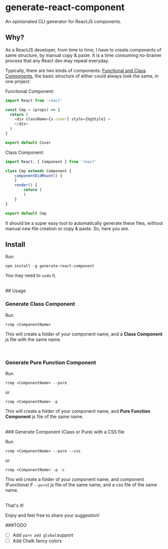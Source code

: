 # generate-react-component

An opinionated CLI generator for ReactJS components.
<br>

## Why?

As a ReactJS developer, from time to time, I have to create components of same structure, by manual copy & paste. It is a time consuming no-brainer process that any React dev may repeat everyday. 

Typically, there are two kinds of components: [Functional and Class Components](https://facebook.github.io/react/docs/components-and-props.html#functional-and-class-components), the basic structure of either could always look the same, in one project:

Functional Component:

```javascript
import React from 'react'

const Cmp = (props) => {
  return (
    <div className={s.cover} style={bgStyle} >
    </div>
  )
}

export default Cover
```  

Class Component:

```javascript
import React, { Component } from 'react'

class Cmp extends Component {
    componentDidMount() {
    }
    render() {
        return (
        )
    }
}

export default Cmp  
```

It should be a super easy tool to automatically generate these files, without manual new file creation or copy & paste. So, here you are.
<br>

## Install

Run

```npm install -g generate-react-component```

You may need to ```sudo``` it.

<br>
## Usage

### Generate Class Component

Run

```rcmp <ComponentName>```

This will create a folder of your component name, and a **Class Component** js file with the same name.

<br>

### Generate Pure Function Component

Run

```rcmp <ComponentName> --pure```

or

```rcmp <ComponentName> -p```

This will create a folder of your component name, and **Pure Function Component** js file of the same name.

<br>
### Generate Component (Class or Pure) with a CSS file

Run

```rcmp <ComponentName> --pure --css```

or

```rcmp <ComponentName> -p -c```

This will create a folder of your component name, and component (Functional if ```--pure```) js file of the same name, and a css file of the same name.

<br>
That's it!

Enjoy and feel free to share your suggestion!

###TODO

- [ ] Add ```yarn add global```support
- [ ] Add Chalk fancy colors